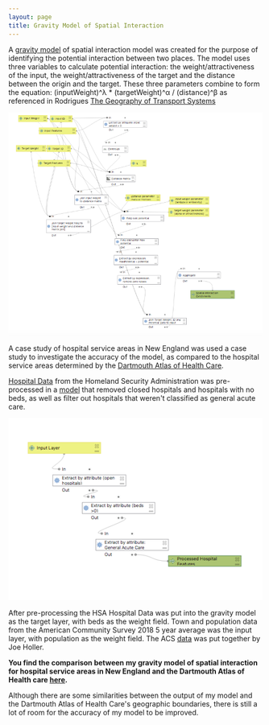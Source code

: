 ```yaml
---
layout: page
title: Gravity Model of Spatial Interaction
---
```


A [gravity model](assets/GravityModel.model3) of spatial interaction model was created for the purpose of
identifying the potential interaction between two places. The model uses
three variables to calculate potential interaction: the weight/attractiveness
of the input, the weight/attractiveness of the target and the distance between
the origin and the target. These three parameters combine to form the
equation: (inputWeight)^λ * (targetWeight)^α / (distance)^β as referenced
in Rodrigues [The Geography of Transport Systems](https://transportgeography.org/contents/methods/spatial-interactions-gravity-model/)

![Gravity Model Workflow](assets/GravityModel.png)

A case study of hospital service areas in New England was used a case study to
investigate the accuracy of the model, as compared to the hospital service areas
determined by the [Dartmouth Atlas of Health Care](https://www.dartmouthatlas.org/).

[Hospital Data](https://hifld-geoplatform.opendata.arcgis.com/datasets/6ac5e325468c4cb9b905f1728d6fbf0f_0)
from the Homeland Security Administration was pre-processed in a [model](assets/HSAPreProcessModel.model3)
that removed closed hospitals and hospitals with no beds, as well as filter out
hospitals that weren't classified as general acute care.

![HSA Pre-Processing Model Workflow](assets/PreProcessModel.png)

After pre-processing the HSA Hospital Data was put into the gravity model as the
target layer, with beds as the weight field. Town and population data from
the American Community Survey 2018 5 year average was the input layer, with
population as the weight field. The ACS [data](https://gis4dev.github.io/lessons/assets/netown.gpkg)
was put together by Joe Holler.

**You find the comparison between my gravity model of spatial interaction for
hospital service areas in New England and the Dartmouth Atlas of Health care
[here](assets/index.html).** 

Although there are some similarities between the output of my model and the
Dartmouth Atlas of Health Care's geographic boundaries, there is still a lot of
room for the accuracy of my model to be improved. 
